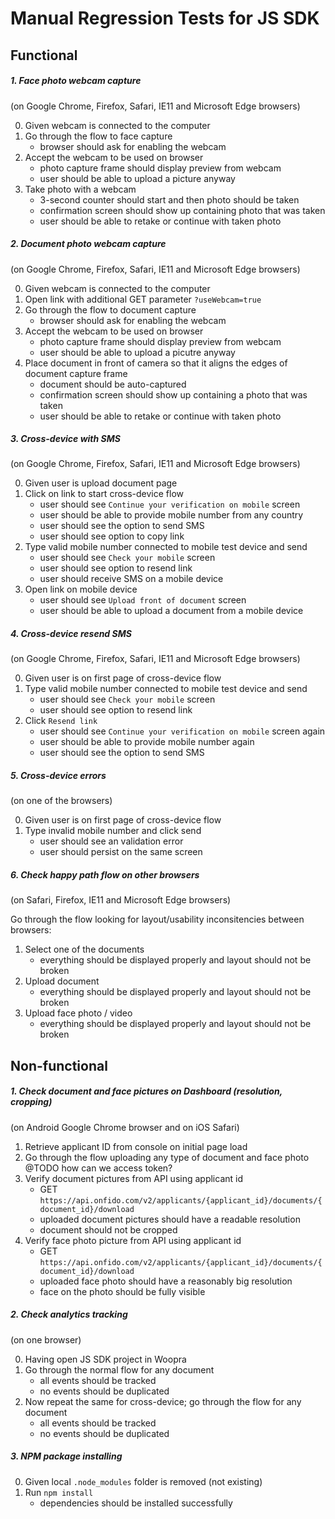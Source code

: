 # Manual Regression Tests for JS SDK

## Functional

##### 1. Face photo webcam capture
(on Google Chrome, Firefox, Safari, IE11 and Microsoft Edge browsers)

0. Given webcam is connected to the computer
1. Go through the flow to face capture
    - browser should ask for enabling the webcam
2. Accept the webcam to be used on browser
    - photo capture frame should display preview from webcam
    - user should be able to upload a picture anyway
3. Take photo with a webcam
    - 3-second counter should start and then photo should be taken
    - confirmation screen should show up containing photo that was taken
    - user should be able to retake or continue with taken photo

##### 2. Document photo webcam capture
(on Google Chrome, Firefox, Safari, IE11 and Microsoft Edge browsers)

0. Given webcam is connected to the computer
1. Open link with additional GET parameter `?useWebcam=true`
2. Go through the flow to document capture
    - browser should ask for enabling the webcam
3. Accept the webcam to be used on browser
    - photo capture frame should display preview from webcam
    - user should be able to upload a picutre anyway
4. Place document in front of camera so that it aligns the edges of document capture frame
    - document should be auto-captured
    - confirmation screen should show up containing a photo that was taken
    - user should be able to retake or continue with taken photo

##### 3. Cross-device with SMS
(on Google Chrome, Firefox, Safari, IE11 and Microsoft Edge browsers)

0. Given user is upload document page
1. Click on link to start cross-device flow
    - user should see `Continue your verification on mobile` screen
    - user should be able to provide mobile number from any country
    - user should see the option to send SMS
    - user should see option to copy link
2. Type valid mobile number connected to mobile test device and send
    - user should see `Check your mobile` screen
    - user should see option to resend link
    - user should receive SMS on a mobile device
3. Open link on mobile device
    - user should see `Upload front of document` screen
    - user should be able to upload a document from a mobile device

##### 4. Cross-device resend SMS
(on Google Chrome, Firefox, Safari, IE11 and Microsoft Edge browsers)

0. Given user is on first page of cross-device flow
1. Type valid mobile number connected to mobile test device and send
    - user should see `Check your mobile` screen
    - user should see option to resend link
2. Click `Resend link`
    - user should see `Continue your verification on mobile` screen again
    - user should be able to provide mobile number again
    - user should see the option to send SMS

##### 5. Cross-device errors
(on one of the browsers)

0. Given user is on first page of cross-device flow
1. Type invalid mobile number and click send
    - user should see an validation error
    - user should persist on the same screen

##### 6. Check happy path flow on other browsers
(on Safari, Firefox, IE11 and Microsoft Edge browsers)

Go through the flow looking for layout/usability inconsitencies between browsers:
1. Select one of the documents
    - everything should be displayed properly and layout should not be broken
2. Upload document
    - everything should be displayed properly and layout should not be broken
3. Upload face photo / video
    - everything should be displayed properly and layout should not be broken

## Non-functional

##### 1. Check document and face pictures on Dashboard (resolution, cropping)
(on Android Google Chrome browser and on iOS Safari)

1. Retrieve applicant ID from console on initial page load
2. Go through the flow uploading any type of document and face photo
@TODO how can we access token?
3. Verify document pictures from API using applicant id
    - GET `https://api.onfido.com/v2/applicants/{applicant_id}/documents/{document_id}/download`
    - uploaded document pictures should have a readable resolution
    - document should not be cropped
4. Verify face photo picture from API using applicant id
    - GET `https://api.onfido.com/v2/applicants/{applicant_id}/documents/{document_id}/download`
    - uploaded face photo should have a reasonably big resolution
    - face on the photo should be fully visible

##### 2. Check analytics tracking
(on one browser)

0. Having open JS SDK project in Woopra
1. Go through the normal flow for any document
    - all events should be tracked
    - no events should be duplicated
2. Now repeat the same for cross-device; go through the flow for any document
    - all events should be tracked
    - no events should be duplicated

##### 3. NPM package installing

0. Given local `.node_modules` folder is removed (not existing)
1. Run `npm install`
    - dependencies should be installed successfully
